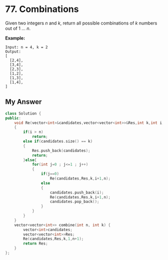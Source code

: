 # 77. Combinations

Given two integers *n* and *k*, return all possible combinations of *k* numbers out of 1 ... *n*.

**Example:**

```
Input: n = 4, k = 2
Output:
[
  [2,4],
  [3,4],
  [2,3],
  [1,2],
  [1,3],
  [1,4],
]
```





## My Answer

```c++
class Solution {
public:
    void Re(vector<int>&candidates,vector<vector<int>>&Res,int k,int i,int n)
    {
        if(i > n)
            return;
        else if(candidates.size() == k)
        {
            Res.push_back(candidates);
            return;
        }else{
            for(int j=0 ; j<=1 ; j++)
            {
                if(j==0)
                    Re(candidates,Res,k,i+1,n);
                else
                {
                    candidates.push_back(i);
                    Re(candidates,Res,k,i+1,n);
                    candidates.pop_back();
                }
            }
        }
    }
    vector<vector<int>> combine(int n, int k) {
        vector<int>candidates;
        vector<vector<int>>Res;
        Re(candidates,Res,k,1,n+1);
        return Res;
    }
};
```

